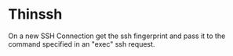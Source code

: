 # Thinssh

On a new SSH Connection get the ssh fingerprint and pass it to the command
specified in an "exec" ssh request.
